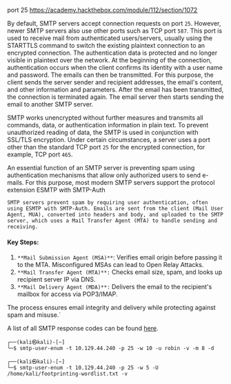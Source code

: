 port 25
https://academy.hackthebox.com/module/112/section/1072

By default, SMTP servers accept connection requests on port `25`. However, newer SMTP servers also use other ports such as TCP port `587`. This port is used to receive mail from authenticated users/servers, usually using the STARTTLS command to switch the existing plaintext connection to an encrypted connection. The authentication data is protected and no longer visible in plaintext over the network. At the beginning of the connection, authentication occurs when the client confirms its identity with a user name and password. The emails can then be transmitted. For this purpose, the client sends the server sender and recipient addresses, the email's content, and other information and parameters. After the email has been transmitted, the connection is terminated again. The email server then starts sending the email to another SMTP server.

SMTP works unencrypted without further measures and transmits all commands, data, or authentication information in plain text. To prevent unauthorized reading of data, the SMTP is used in conjunction with SSL/TLS encryption. Under certain circumstances, a server uses a port other than the standard TCP port `25` for the encrypted connection, for example, TCP port `465`.

An essential function of an SMTP server is preventing spam using authentication mechanisms that allow only authorized users to send e-mails. For this purpose, most modern SMTP servers support the protocol extension ESMTP with SMTP-Auth


`SMTP servers prevent spam by requiring user authentication, often using ESMTP with SMTP-Auth. Emails are sent from the client (Mail User Agent, MUA), converted into headers and body, and uploaded to the SMTP server, which uses a Mail Transfer Agent (MTA) to handle sending and receiving.`

#### Key Steps:

1. `**Mail Submission Agent (MSA)**`: Verifies email origin before passing it to the MTA. Misconfigured MSAs can lead to Open Relay Attacks.
2. `**Mail Transfer Agent (MTA)**:` Checks email size, spam, and looks up recipient server IP via DNS.
3. `**Mail Delivery Agent (MDA)**:` Delivers the email to the recipient's mailbox for access via POP3/IMAP.

The process ensures email integrity and delivery while protecting against spam and misuse.`


A list of all SMTP response codes can be found [here](https://serversmtp.com/smtp-error/).
```shell
┌──(kali㉿kali)-[~]
└─$ smtp-user-enum -t 10.129.44.240 -p 25 -w 10 -u robin -v -m 8 -d

┌──(kali㉿kali)-[~]
└─$ smtp-user-enum -t 10.129.44.240 -p 25 -w 5 -U /home/kali/footprinting-wordlist.txt -v
```

